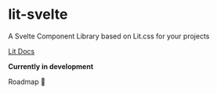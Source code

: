 # lit-svelte
A Svelte Component Library based on Lit.css for your projects

[Lit Docs](https://ajusa.github.io/lit/docs/lit.html)

**Currently in development**

Roadmap 🚗
